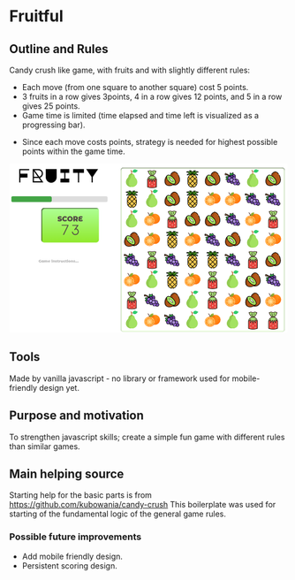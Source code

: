 # Fruitful

## Outline and Rules
Candy crush like game, with fruits and with slightly different rules:   

* Each move (from one square to another square) cost 5 points.   
* 3 fruits in a row gives 3points, 4 in a row gives 12 points, and 5 in a row gives 25 points.    
* Game time is limited (time elapsed and time left is visualized as a progressing bar).   

- Since each move costs points, strategy is needed for highest possible points within the game time. 


<img src="https://github.com/osho81/fruitful/blob/main/fruity.PNG" alt="Pic from the game" width="600"/>

## Tools
Made by vanilla javascript - no library or framework used for mobile-friendly design yet. 

## Purpose and motivation
To strengthen javascript skills; create a simple fun game with different rules than similar games. 

## Main helping source
Starting help for the basic parts is from https://github.com/kubowania/candy-crush 
This boilerplate was used for starting of the fundamental logic of the general game rules. 

### Possible future improvements
- Add mobile friendly design.
- Persistent scoring design. 
